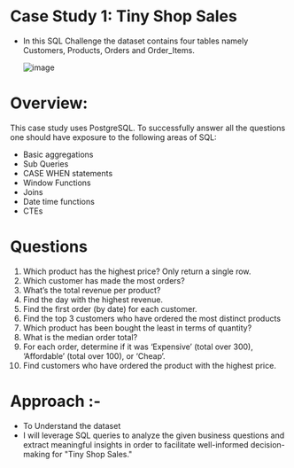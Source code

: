
# Case Study 1: Tiny Shop Sales

* In this SQL Challenge the dataset contains four tables namely Customers, Products, Orders and Order_Items.
 
  ![image](https://github.com/Sreecharan9/SQL-Challenges/assets/118627524/7df5d89b-8e96-432f-aad6-6a0c540164c5)

# Overview:
This case study uses PostgreSQL. To successfully answer all the questions one should have exposure to the following areas of SQL:

* Basic aggregations
* Sub Queries
* CASE WHEN statements
* Window Functions
* Joins
* Date time functions
* CTEs

# Questions
1) Which product has the highest price? Only return a single row.
2) Which customer has made the most orders?
3) What’s the total revenue per product?
4) Find the day with the highest revenue.
5) Find the first order (by date) for each customer.
6) Find the top 3 customers who have ordered the most distinct products
7) Which product has been bought the least in terms of quantity?
8) What is the median order total?
9) For each order, determine if it was ‘Expensive’ (total over 300), ‘Affordable’ (total over 100), or ‘Cheap’.
10) Find customers who have ordered the product with the highest price.

# Approach :- 

* To Understand the dataset
* I will leverage SQL queries to analyze the given business questions and extract meaningful insights in order to facilitate well-informed decision-making for "Tiny Shop Sales."




